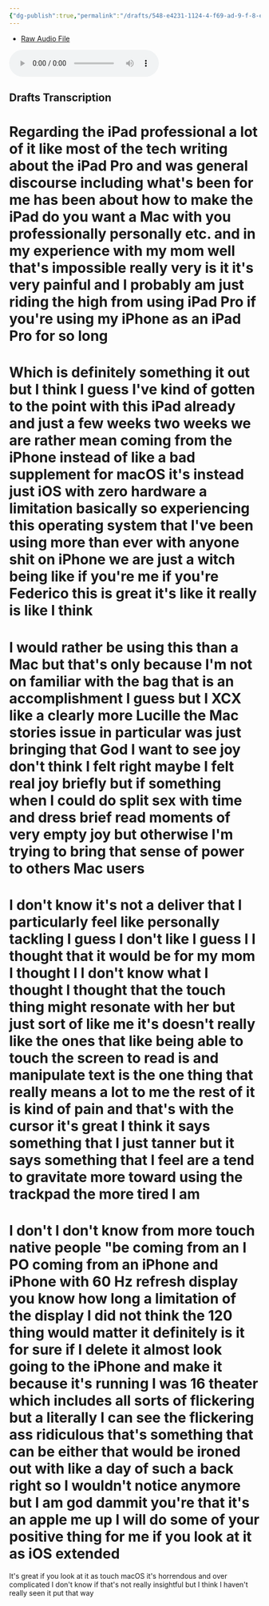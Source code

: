 ```yaml
---
{"dg-publish":true,"permalink":"/drafts/548-e4231-1124-4-f69-ad-9-f-8-e4-dfbba-41-a7-2/","dgHomeLink":true,"dgPassFrontmatter":false}
---
```



- [Raw Audio File](https://davidblue.wtf/audio/notes/iPadProfessionalI.mp3)

<audio controls>
  <source src="https://davidblue.wtf/audio/notes/iPadProfessionalI.mp3">
</audio>

## Drafts Transcription

Regarding the iPad professional a lot of it like most of the tech writing about the iPad Pro and was general discourse including what's been for me has been about how to make the iPad do you want a Mac with you professionally personally etc. and in my experience with my mom well that's impossible really very is it it's very painful and I probably am just riding the high from using iPad Pro if you're using my iPhone as an iPad Pro for so long
===
Which is definitely something it out but I think I guess I've kind of gotten to the point with this iPad already and just a few weeks two weeks we are rather mean coming from the iPhone instead of like a bad supplement for macOS it's instead just iOS with zero hardware a limitation basically so experiencing this operating system that I've been using more than ever with anyone shit on iPhone we are just a witch being like if you're me if you're Federico this is great it's like it really is like I think
===
I would rather be using this than a Mac but that's only because I'm not on familiar with the bag that is an accomplishment I guess but I XCX like a clearly more Lucille the Mac stories issue in particular was just bringing that God I want to see joy don't think I felt right maybe I felt real joy briefly but if something when I could do split sex with time and dress brief read moments of very empty joy but otherwise I'm trying to bring that sense of power to others Mac users
===
I don't know it's not a deliver that I particularly feel like personally tackling I guess I don't like I guess I I thought that it would be for my mom I thought I I don't know what I thought I thought that the touch thing might resonate with her but just sort of like me it's doesn't really like the ones that like being able to touch the screen to read is and manipulate text is the one thing that really means a lot to me the rest of it is kind of pain and that's with the cursor it's great I think it says something that I just tanner but it says something that I feel are a tend to gravitate more toward using the trackpad the more tired I am
===
I don't I don't know from more touch native people "be coming from an I PO coming from an iPhone and iPhone with 60 Hz refresh display you know how long a limitation of the display I did not think the 120 thing would matter it definitely is it for sure if I delete it almost look going to the iPhone and make it because it's running I was 16 theater which includes all sorts of flickering but a literally I can see the flickering ass ridiculous that's something that can be either that would be ironed out with like a day of such a back right so I wouldn't notice anymore but I am god dammit you're that it's an apple me up I will do some of your positive thing for me if you look at it as iOS extended
===
It's great if you look at it as touch macOS it's horrendous and over complicated I don't know if that's not really insightful but I think I haven't really seen it put that way